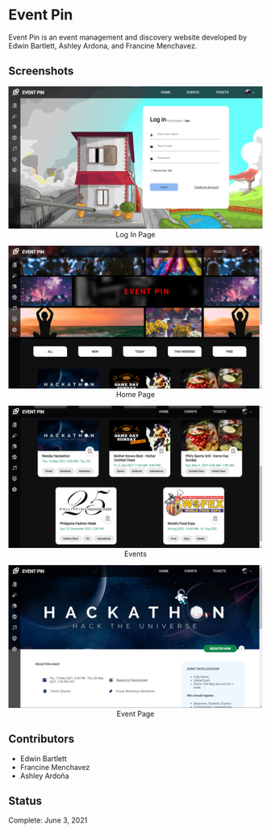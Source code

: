 # Event Pin
Event Pin is an event management and discovery website developed by Edwin Bartlett, Ashley Ardona, and Francine Menchavez.

## Screenshots
<p align="center">
  <img src="https://raw.githubusercontent.com/teddzyb/event-pin/main/screenshots/eventpin_login.png"/>
  Log In Page
</p>
<p align="center">
  <img src="https://raw.githubusercontent.com/teddzyb/event-pin/main/screenshots/eventpin_homepage.png"/>
  Home Page
</p>
<p align="center">
  <img src="https://raw.githubusercontent.com/teddzyb/event-pin/main/screenshots/eventpin_events.png"/>
  Events
</p>
<p align="center">
  <img src="https://raw.githubusercontent.com/teddzyb/event-pin/main/screenshots/eventpin_event.png"/>
  Event Page
</p>

## Contributors
 - Edwin Bartlett
 - Francine Menchavez
 - Ashley Ardoña

## Status
Complete: June 3, 2021
